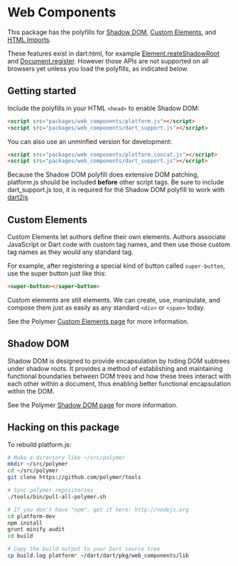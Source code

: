 # Web Components

This package has the polyfills for
[Shadow DOM](http://www.polymer-project.org/platform/shadow-dom.html),
[Custom Elements](http://www.polymer-project.org/platform/custom-elements.html),
and [HTML Imports](http://www.polymer-project.org/platform/html-imports.html).

These features exist in dart:html, for example
[Element.reateShadowRoot](https://api.dartlang.org/apidocs/channels/stable/#dart-dom-html.Element@id_createShadowRoot)
and [Document.register](https://api.dartlang.org/apidocs/channels/stable/#dart-dom-html.HtmlDocument@id_register).
However those APIs are not supported on all browsers yet unless you
load the polyfills, as indicated below.

## Getting started

Include the polyfills in your HTML `<head>` to enable Shadow DOM:

```html
<script src="packages/web_components/platform.js"></script>
<script src="packages/web_components/dart_support.js"></script>
```

You can also use an unminfied version for development:

```html
<script src="packages/web_components/platform.concat.js"></script>
<script src="packages/web_components/dart_support.js"></script>
```

Because the Shadow DOM polyfill does extensive DOM patching, platform.js should
be included **before** other script tags. Be sure to include dart_support.js
too, it is required for the Shadow DOM polyfill to work with
[dart2js](https://www.dartlang.org/docs/dart-up-and-running/contents/ch04-tools-dart2js.html).

## Custom Elements

Custom Elements let authors define their own elements. Authors associate
JavaScript or Dart code with custom tag names, and then use those custom tag
names as they would any standard tag.

For example, after registering a special kind of button called `super-button`,
use the super button just like this:

```html
<super-button></super-button>
```

Custom elements are still elements. We can create, use, manipulate, and compose
them just as easily as any standard `<div>` or `<span>` today.

See the Polymer [Custom Elements page](http://www.polymer-project.org/platform/custom-elements.html)
for more information.

## Shadow DOM

Shadow DOM is designed to provide encapsulation by hiding DOM subtrees under
shadow roots. It provides a method of establishing and maintaining functional
boundaries between DOM trees and how these trees interact with each other within
a document, thus enabling better functional encapsulation within the DOM.

See the Polymer [Shadow DOM page](http://www.polymer-project.org/platform/shadow-dom.html)
for more information.


## Hacking on this package

To rebuild platform.js:

```bash
# Make a directory like ~/src/polymer
mkdir ~/src/polymer
cd ~/src/polymer
git clone https://github.com/polymer/tools

# Sync polymer repositories
./tools/bin/pull-all-polymer.sh

# If you don't have "npm", get it here: http://nodejs.org
cd platform-dev
npm install
grunt minify audit
cd build

# Copy the build output to your Dart source tree
cp build.log platform* ~/dart/dart/pkg/web_components/lib
```
